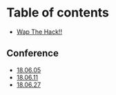 # Table of contents

* [Wap The Hack!!](README.md)

## Conference

* [18.06.05](conference-1/18.06.05.md)
* [18.06.11](conference-1/18.06.11.md)
* [18.06.27](conference-1/18.06.27.md)

